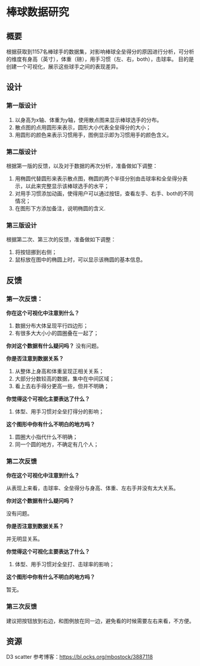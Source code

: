 # 棒球数据研究

## 概要

根据获取到1157名棒球手的数据集，对影响棒球全垒得分的原因进行分析，可分析的维度有身高（英寸），体重（磅），用手习惯（左、右，both），击球率。
目的是创建一个可视化，展示这些球手之间的表现差异。

## 设计

### 第一版设计

1. 以身高为x轴、体重为y轴，使用散点图来显示棒球选手的分布。
2. 散点图的点用圆形来表示，圆形大小代表全垒得分的大小；
3. 用圆形的颜色来表示习惯用手，图例显示即为习惯用手的颜色含义。


### 第二版设计

根据第一版的反馈，以及对于数据的再次分析，准备做如下调整：

1. 用椭圆代替圆形来表示散点图，椭圆的两个半径分别由击球率和全垒得分表示，以此来完整显示该棒球选手的水平；
2. 对用手习惯添加动画，使得用户可以通过按钮，查看左手、右手、both的不同情况；
3. 在图形下方添加备注，说明椭圆的含义.

### 第三版设计

根据第二次、第三次的反馈，准备做如下调整：

1. 将按钮挪到右侧；
2. 鼠标放在图中的椭圆上时，可以显示该椭圆的基本信息。

## 反馈

### 第一次反馈：

**你在这个可视化中注意到什么？**

1. 数据分布大体呈现平行四边形；
2. 有很多大大小小的圆圈叠在一起了；

**你对这个数据有什么疑问吗？**
没有问题。


**你是否注意到数据关系？**

1. 从整体上身高和体重呈现正相关关系；
2. 大部分分数较高的数据，集中在中间区域；
3. 看上去右手得分更高一些，但并不明确；

**你觉得这个可视化主要表达了什么？**

1. 体型、用手习惯对全垒打得分的影响；

**这个图形中你有什么不明白的地方吗？**

1. 圆圈大小指代什么不明确；
2. 同一个圆的地方，不确定有几个人；

### 第二次反馈
**你在这个可视化中注意到什么？**

从表现上来看，击球率、全垒得分与身高、体重、左右手并没有太大关系。

**你对这个数据有什么疑问吗？**

没有问题。

**你是否注意到数据关系？**

并无明显关系。

**你觉得这个可视化主要表达了什么？**

1. 体型、用手习惯对全垒打、击球率的影响；

**这个图形中你有什么不明白的地方吗？**

暂无。

### 第三次反馈

建议把按钮放到右边，和图例放在同一边，避免看的时候需要左右来看，不方便。

## 资源
D3 scatter 参考博客：https://bl.ocks.org/mbostock/3887118


